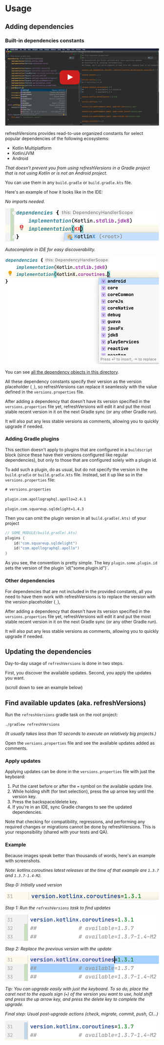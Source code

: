 

# Usage

## Adding dependencies

### Built-in dependencies constants

[![](screenshots-usage/screencast.png)](http://www.youtube.com/watch?v=VhYERonB8co "Gradle refreshVersions")


refreshVersions provides read-to-use organized constants for select
popular dependencies of the following ecosystems:

- Kotlin Multiplatform
- Kotlin/JVM
- Android

*That doesn’t prevent you from using refreshVersions in a Gradle project that is not using Kotlin or is not an Android project.*

You can use them in any `build.gradle` or `build.gradle.kts` file.

Here's an example of how it looks like in the IDE:

*No imports needed.*

![](screenshots-usage/dependencies_constants_autocomplete_1.png)

*Autocomplete in IDE for easy discoverability.*

![](screenshots-usage/dependencies_constants_autocomplete_2.png)


You can see [all the dependency objects in this directory](https://github.com/jmfayard/refreshVersions/tree/master/plugins/dependencies/src/main/kotlin/dependencies).

All these dependency constants specify their version as the version
placeholder (`_`), so refreshVersions can replace it seamlessly with the
value defined in the `versions.properties` file.

After adding a dependency that doesn't have its version specified in the
`versions.properties` file yet, refreshVersions will edit it and put the
most stable recent version in it on the next Gradle sync (or any other
Gradle run).

It will also put any less stable versions as comments, allowing you to
quickly upgrade if needed.

### Adding Gradle plugins

This section doesn't apply to plugins that are configured in a
`buildscript` block (since these have their versions configured like
regular dependencies), but only to those that are configured solely with
a plugin id.

To add such a plugin, do as usual, but do not specify the version in the
`build.gradle` or `build.gradle.kts` file. Instead, set it up like so in
the `versions.properties` file:

```properties
# versions.properties

plugin.com.apollographql.apollo=2.4.1

plugin.com.squareup.sqldelight=1.4.3
```

Then you can omit the plugin version in all `build.gradle(.kts)` of your project

```kotlin
// SOME_MODULE/build.gradle(.kts)
plugins {
    id("com.squareup.sqldelight")
    id("com.apollographql.apollo")
}
```

As you see, the convention is pretty simple. The key `plugin.some.plugin.id` sets the version of the plugin `id("some.plugin.id")´.


### Other dependencies

For dependencies that are not included in the provided constants, all
you need to have them work with refreshVersions is to replace the
version with the version placeholder (`_`),

After adding a dependency that doesn't have its version specified in the
`versions.properties` file yet, refreshVersions will edit it and put the
most stable recent version in it on the next Gradle sync (or any other
Gradle run).

It will also put any less stable versions as comments, allowing you to
quickly upgrade if needed.

## Updating the dependencies

Day-to-day usage of `refreshVersions` is done in two steps.

First, you discover the available updates. Second, you apply the updates
you want.

(scroll down to see an example below)

## Find available updates (aka. refreshVersions)

Run the `refreshVersions` gradle task on the root project:

`./gradlew refreshVersions`

*(It usually takes less than 10 seconds to execute on relatively big
projects.)*

Open the `versions.properties` file and see the available updates added
as comments.

### Apply updates

Applying updates can be done in the `versions.properties` file with just
the keyboard:

1.  Put the caret before or after the `=` symbol on the available update
    line.
2.  While holding shift (for text selection), press the up arrow key
    until the version key.
3.  Press the backspace/delete key.
4.  If you're in an IDE, sync Gradle changes to see the updated
    dependencies.

Note that checking for compatibility, regressions, and performing any
required changes or migrations cannot be done by refreshVersions. This
is your responsibility (shared with your tests and QA).

### Example

Because images speak better than thousands of words, here's an example
with screenshots.

*Note: kotlinx.coroutines latest releases at the time of that example
are `1.3.7` and `1.3.7-1.4-M2`.*

*Step 0: Initially used version*

![](screenshots-usage/versions.properties_step00.png)

*Step 1: Run the `refreshVersions` task to find updates*

![](screenshots-usage/versions.properties_step01.png)

*Step 2: Replace the previous version with the update*

![](screenshots-usage/versions.properties_step02.png)

*Tip: You can upgrade easily with just the keyboard. To so do, place the
caret next to the equals sign (`=`) of the version you want to use, hold
shift and press the up arrow key, and press the delete key to complete
the upgrade.*

*Final step: Usual post-upgrade actions (check, migrate, commit, push, CI...)*

![](screenshots-usage/versions.properties_step03.png)
